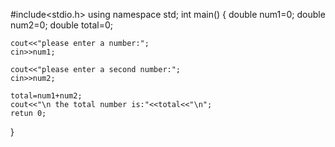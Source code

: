 #include<stdio.h>
using namespace std;
int main()
{
	double num1=0;
	double num2=0;
	double total=0;
	
	cout<<"please enter a number:";
	cin>>num1;

	cout<<"please enter a second number:";
	cin>>num2;
	
	total=num1+num2;
	cout<<"\n the total number is:"<<total<<"\n";
	retun 0;
}
